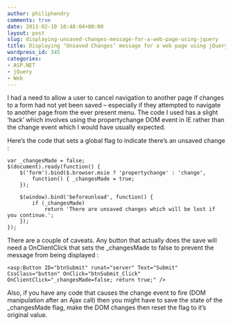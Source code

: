 ```yaml
---
author: philiphendry
comments: true
date: 2011-02-10 10:48:04+00:00
layout: post
slug: displaying-unsaved-changes-message-for-a-web-page-using-jquery
title: Displaying ‘Unsaved Changes’ message for a web page using jQuery
wordpress_id: 345
categories:
- ASP.NET
- jQuery
- Web
---
```


I had a need to allow a user to cancel navigation to another page if changes to a form had not yet been saved – especially if they attempted to navigate to another page from the ever present menu. The code I used has a slight ‘hack’ which involves using the propertychange DOM event in IE rather than the change event which I would have usually expected. 

 

Here’s the code that sets a global flag to indicate there’s an unsaved change :

```
var _changesMade = false; 
$(document).ready(function() {  
	$('form').bind($.browser.msie ? 'propertychange' : 'change', 
		function() { _changesMade = true; 
	});  
	
	$(window).bind('beforeunload', function() { 
		if (_changesMade) 
			return 'There are unsaved changes which will be lost if you continue.'; 
	}); 
});
```

There are a couple of caveats. Any button that actually does the save will need a OnClientClick that sets the _changesMade to false to prevent the message from being displayed :


```
<asp:Button ID="btnSubmit" runat="server" Text="Submit" CssClass="button" OnClick="btnSubmit_Click"  OnClientClick="_changesMade=false; return true;" /> 
```

Also, if you have any code that causes the change event to fire (DOM manipulation after an Ajax call) then you might have to save the state of the _changesMade flag, make the DOM changes then reset the flag to it’s original value.
